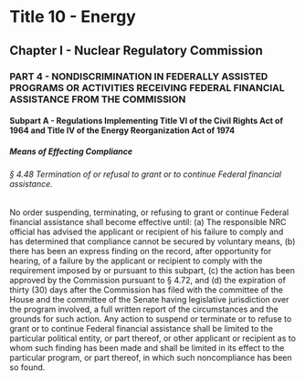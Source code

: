 
# Title 10 - Energy
## Chapter I - Nuclear Regulatory Commission
### PART 4 - NONDISCRIMINATION IN FEDERALLY ASSISTED PROGRAMS OR ACTIVITIES RECEIVING FEDERAL FINANCIAL ASSISTANCE FROM THE COMMISSION
#### Subpart A - Regulations Implementing Title VI of the Civil Rights Act of 1964 and Title IV of the Energy Reorganization Act of 1974
##### Means of Effecting Compliance
###### § 4.48 Termination of or refusal to grant or to continue Federal financial assistance.

No order suspending, terminating, or refusing to grant or continue Federal financial assistance shall become effective until: (a) The responsible NRC official has advised the applicant or recipient of his failure to comply and has determined that compliance cannot be secured by voluntary means, (b) there has been an express finding on the record, after opportunity for hearing, of a failure by the applicant or recipient to comply with the requirement imposed by or pursuant to this subpart, (c) the action has been approved by the Commission pursuant to § 4.72, and (d) the expiration of thirty (30) days after the Commission has filed with the committee of the House and the committee of the Senate having legislative jurisdiction over the program involved, a full written report of the circumstances and the grounds for such action. Any action to suspend or terminate or to refuse to grant or to continue Federal financial assistance shall be limited to the particular political entity, or part thereof, or other applicant or recipient as to whom such finding has been made and shall be limited in its effect to the particular program, or part thereof, in which such noncompliance has been so found.
